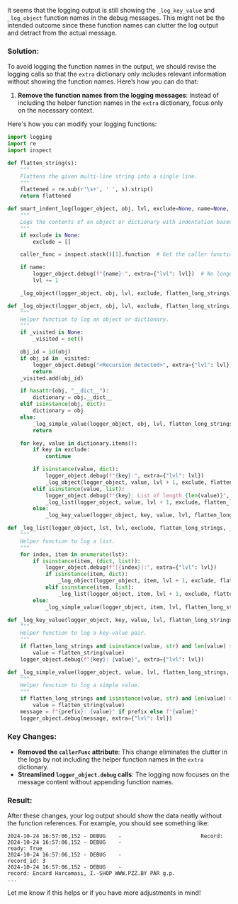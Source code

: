 It seems that the logging output is still showing the `_log_key_value` and `_log_object` function names in the debug messages. This might not be the intended outcome since these function names can clutter the log output and detract from the actual message.

### Solution:
To avoid logging the function names in the output, we should revise the logging calls so that the `extra` dictionary only includes relevant information without showing the function names. Here’s how you can do that:

1. **Remove the function names from the logging messages**: Instead of including the helper function names in the `extra` dictionary, focus only on the necessary context.

Here's how you can modify your logging functions:

```python
import logging
import re
import inspect

def flatten_string(s):
    """
    Flattens the given multi-line string into a single line.
    """
    flattened = re.sub(r'\s+', ' ', s).strip()
    return flattened

def smart_indent_log(logger_object, obj, lvl, exclude=None, name=None, flatten_long_strings=True):
    """
    Logs the contents of an object or dictionary with indentation based on the nesting level.
    """
    if exclude is None:
        exclude = []

    caller_func = inspect.stack()[1].function  # Get the caller function name

    if name:
        logger_object.debug(f"{name}:", extra={"lvl": lvl})  # No longer adding callerFunc here
        lvl += 1

    _log_object(logger_object, obj, lvl, exclude, flatten_long_strings)

def _log_object(logger_object, obj, lvl, exclude, flatten_long_strings, _visited=None):
    """
    Helper function to log an object or dictionary.
    """
    if _visited is None:
        _visited = set()

    obj_id = id(obj)
    if obj_id in _visited:
        logger_object.debug("<Recursion detected>", extra={"lvl": lvl})
        return
    _visited.add(obj_id)

    if hasattr(obj, "__dict__"):
        dictionary = obj.__dict__
    elif isinstance(obj, dict):
        dictionary = obj
    else:
        _log_simple_value(logger_object, obj, lvl, flatten_long_strings)
        return

    for key, value in dictionary.items():
        if key in exclude:
            continue

        if isinstance(value, dict):
            logger_object.debug(f"{key}:", extra={"lvl": lvl})
            _log_object(logger_object, value, lvl + 1, exclude, flatten_long_strings, _visited)
        elif isinstance(value, list):
            logger_object.debug(f"{key}: List of length {len(value)}", extra={"lvl": lvl})
            _log_list(logger_object, value, lvl + 1, exclude, flatten_long_strings, _visited)
        else:
            _log_key_value(logger_object, key, value, lvl, flatten_long_strings)

def _log_list(logger_object, lst, lvl, exclude, flatten_long_strings, _visited):
    """
    Helper function to log a list.
    """
    for index, item in enumerate(lst):
        if isinstance(item, (dict, list)):
            logger_object.debug(f"[{index}]:", extra={"lvl": lvl})
            if isinstance(item, dict):
                _log_object(logger_object, item, lvl + 1, exclude, flatten_long_strings, _visited)
            elif isinstance(item, list):
                _log_list(logger_object, item, lvl + 1, exclude, flatten_long_strings, _visited)
        else:
            _log_simple_value(logger_object, item, lvl, flatten_long_strings, prefix=f"[{index}]")

def _log_key_value(logger_object, key, value, lvl, flatten_long_strings):
    """
    Helper function to log a key-value pair.
    """
    if flatten_long_strings and isinstance(value, str) and len(value) > 120:
        value = flatten_string(value)
    logger_object.debug(f"{key}: {value}", extra={"lvl": lvl})

def _log_simple_value(logger_object, value, lvl, flatten_long_strings, prefix=""):
    """
    Helper function to log a simple value.
    """
    if flatten_long_strings and isinstance(value, str) and len(value) > 120:
        value = flatten_string(value)
    message = f"{prefix}: {value}" if prefix else f"{value}"
    logger_object.debug(message, extra={"lvl": lvl})
```

### Key Changes:
- **Removed the `callerFunc` attribute**: This change eliminates the clutter in the logs by not including the helper function names in the `extra` dictionary.
- **Streamlined `logger_object.debug` calls**: The logging now focuses on the message content without appending function names.

### Result:
After these changes, your log output should show the data neatly without the function references. For example, you should see something like:

```
2024-10-24 16:57:06,152 - DEBUG    -                         Record:                                                   
2024-10-24 16:57:06,152 - DEBUG    -                             ready: True                                            
2024-10-24 16:57:06,152 - DEBUG    -                             record_id: 3                                          
2024-10-24 16:57:06,152 - DEBUG    -                             record: Encard Harcaması, I.-SHOP WWW.PZZ.BY PAR g.p.
...
```

Let me know if this helps or if you have more adjustments in mind!